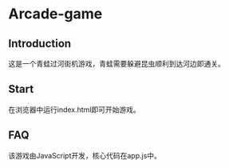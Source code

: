 
# Arcade-game
## Introduction
这是一个青蛙过河街机游戏，青蛙需要躲避昆虫顺利到达河边即通关。
## Start
在浏览器中运行index.html即可开始游戏。
## FAQ
该游戏由JavaScript开发，核心代码在app.js中。
